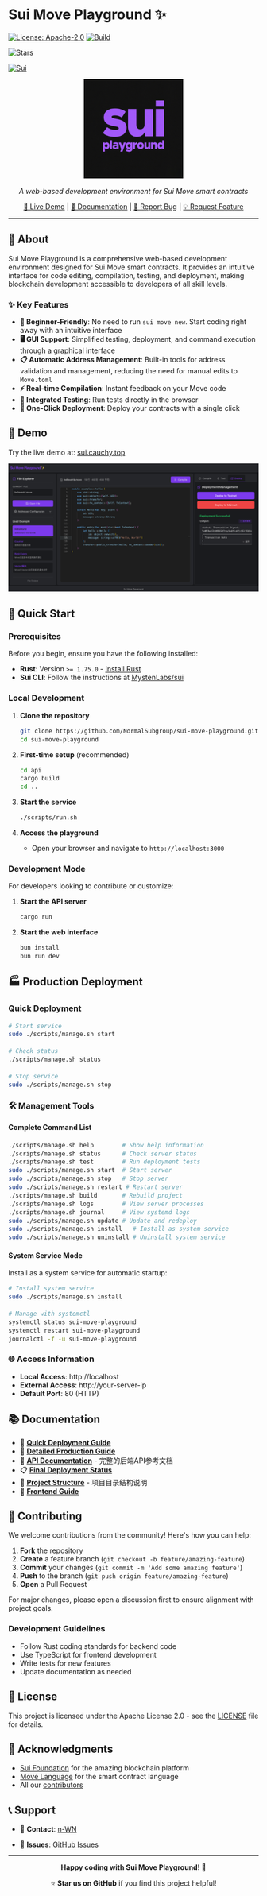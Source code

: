 # Sui Move Playground ✨

[![License: Apache-2.0](https://img.shields.io/badge/License-Apache%202.0-6366f1.svg?style=for-the-badge)](LICENSE)
[![Build](https://img.shields.io/github/actions/workflow/status/NormalSubgroup/sui-move-playground/ci.yml?style=for-the-badge&logo=github&logoColor=white)](https://github.com/NormalSubgroup/sui-move-playground/actions)
<!-- [![Release](https://img.shields.io/github/v/release/NormalSubgroup/sui-move-playground?style=for-the-badge&logo=github&logoColor=white&color=10b981)](https://github.com/NormalSubgroup/sui-move-playground/releases) -->
[![Stars](https://img.shields.io/github/stars/NormalSubgroup/sui-move-playground?style=for-the-badge&logo=github&logoColor=white&color=f59e0b)](https://github.com/NormalSubgroup/sui-move-playground/stargazers)
<!-- [![Discord](https://img.shields.io/discord/1234567890?style=for-the-badge&logo=discord&logoColor=white&color=7c3aed)](https://discord.gg/sui-move-playground) -->
[![Sui](https://img.shields.io/badge/Built_for-Sui-00d4ff?style=for-the-badge&logo=data:image/svg+xml;base64,PHN2ZyB3aWR0aD0iMjQiIGhlaWdodD0iMjQiIHZpZXdCb3g9IjAgMCAyNCAyNCIgZmlsbD0ibm9uZSIgeG1sbnM9Imh0dHA6Ly93d3cudzMub3JnLzIwMDAvc3ZnIj4KPHBhdGggZD0iTTEyIDJMMTMuMDkgOC4yNkwyMSA5TDEzLjA5IDE1Ljc0TDEyIDIyTDEwLjkxIDE1Ljc0TDMgOUwxMC45MSA4LjI2TDEyIDJaIiBzdHJva2U9IndoaXRlIiBzdHJva2Utd2lkdGg9IjIiIHN0cm9rZS1saW5lY2FwPSJyb3VuZCIgc3Ryb2tlLWxpbmVqb2luPSJyb3VuZCIvPgo8L3N2Zz4K&logoColor=white)](https://sui.io)

<div align="center">
  <img src="assets/logo.png" alt="Sui Move Playground Logo" width="200"/>
  
  <p><em>A web-based development environment for Sui Move smart contracts</em></p>
  
  [🚀 Live Demo](https://sui.cauchy.top/) | [📖 Documentation](docs/) | [🐛 Report Bug](https://github.com/NormalSubgroup/sui-move-playground/issues) | [💡 Request Feature](https://github.com/NormalSubgroup/sui-move-playground/issues)
</div>

---

## 📖 About

Sui Move Playground is a comprehensive web-based development environment designed for Sui Move smart contracts. It provides an intuitive interface for code editing, compilation, testing, and deployment, making blockchain development accessible to developers of all skill levels.

### ✨ Key Features

- **🔰 Beginner-Friendly**: No need to run `sui move new`. Start coding right away with an intuitive interface
- **🖥️ GUI Support**: Simplified testing, deployment, and command execution through a graphical interface  
- **📋 Automatic Address Management**: Built-in tools for address validation and management, reducing the need for manual edits to `Move.toml`
- **⚡ Real-time Compilation**: Instant feedback on your Move code
- **🧪 Integrated Testing**: Run tests directly in the browser
- **🚀 One-Click Deployment**: Deploy your contracts with a single click

## 🎯 Demo

Try the live demo at: [sui.cauchy.top](https://sui.cauchy.top/)

![Screenshot](assets/screenshot_demo.png)

## 🚀 Quick Start

### Prerequisites

Before you begin, ensure you have the following installed:

- **Rust**: Version `>= 1.75.0` - [Install Rust](https://www.rust-lang.org/tools/install)
- **Sui CLI**: Follow the instructions at [MystenLabs/sui](https://docs.sui.io/guides/developer/getting-started/sui-install)

### Local Development

1. **Clone the repository**
   ```bash
   git clone https://github.com/NormalSubgroup/sui-move-playground.git
   cd sui-move-playground
   ```

2. **First-time setup** (recommended)
   ```bash
   cd api
   cargo build
   cd ..
   ```

3. **Start the service**
   ```bash
   ./scripts/run.sh
   ```

4. **Access the playground**
   - Open your browser and navigate to `http://localhost:3000`

### Development Mode

For developers looking to contribute or customize:

1. **Start the API server**
   ```bash
   cargo run
   ```

2. **Start the web interface**
   ```bash
   bun install
   bun run dev
   ```

## 🏭 Production Deployment

### Quick Deployment

```bash
# Start service
sudo ./scripts/manage.sh start

# Check status
./scripts/manage.sh status

# Stop service
sudo ./scripts/manage.sh stop
```

### 🛠️ Management Tools

#### Complete Command List
```bash
./scripts/manage.sh help        # Show help information
./scripts/manage.sh status      # Check server status
./scripts/manage.sh test        # Run deployment tests
sudo ./scripts/manage.sh start  # Start server
sudo ./scripts/manage.sh stop   # Stop server
sudo ./scripts/manage.sh restart # Restart server
./scripts/manage.sh build       # Rebuild project
./scripts/manage.sh logs        # View server processes
./scripts/manage.sh journal     # View systemd logs
sudo ./scripts/manage.sh update # Update and redeploy
sudo ./scripts/manage.sh install   # Install as system service
sudo ./scripts/manage.sh uninstall # Uninstall system service
```

#### System Service Mode

Install as a system service for automatic startup:

```bash
# Install system service
sudo ./scripts/manage.sh install

# Manage with systemctl
systemctl status sui-move-playground
systemctl restart sui-move-playground
journalctl -f -u sui-move-playground
```

### 🌐 Access Information

- **Local Access**: http://localhost
- **External Access**: http://your-server-ip
- **Default Port**: 80 (HTTP)

## 📚 Documentation

- 🚀 **[Quick Deployment Guide](docs/DEPLOYMENT_SUMMARY.md)**
- 📘 **[Detailed Production Guide](docs/PRODUCTION_DEPLOYMENT.md)**
- 🔧 **[API Documentation](docs/api_documentation.md)** - 完整的后端API参考文档
- 📋 **[Final Deployment Status](docs/FINAL_DEPLOYMENT_STATUS.md)**
- 📁 **[Project Structure](docs/PROJECT_STRUCTURE.md)** - 项目目录结构说明
- 🎨 **[Frontend Guide](docs/frontend.md)**

## 🤝 Contributing

We welcome contributions from the community! Here's how you can help:

1. **Fork** the repository
2. **Create** a feature branch (`git checkout -b feature/amazing-feature`)
3. **Commit** your changes (`git commit -m 'Add some amazing feature'`)
4. **Push** to the branch (`git push origin feature/amazing-feature`)
5. **Open** a Pull Request

For major changes, please open a discussion first to ensure alignment with project goals.

### Development Guidelines

- Follow Rust coding standards for backend code
- Use TypeScript for frontend development
- Write tests for new features
- Update documentation as needed

## 📝 License

This project is licensed under the Apache License 2.0 - see the [LICENSE](LICENSE) file for details.

## 🙏 Acknowledgments

- [Sui Foundation](https://sui.io/) for the amazing blockchain platform
- [Move Language](https://move-language.github.io/) for the smart contract language
- All our [contributors](https://github.com/NormalSubgroup/sui-move-playground/contributors)

## 📞 Support

- 📧 **Contact**: [n-WN](https://github.com/n-WN)
<!-- - 💬 **Discord**: [Join our community](https://discord.gg/sui-move-playground) -->
- 🐛 **Issues**: [GitHub Issues](https://github.com/NormalSubgroup/sui-move-playground/issues)

---

<div align="center">
  <strong>Happy coding with Sui Move Playground! 🚀</strong>
  
  ⭐ **Star us on GitHub** if you find this project helpful!
</div>